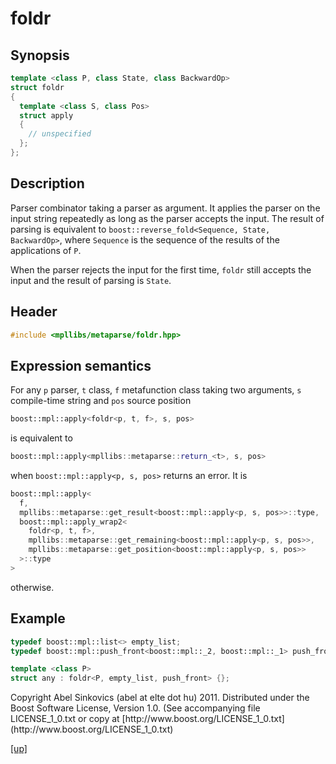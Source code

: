 # foldr

## Synopsis

```cpp
template <class P, class State, class BackwardOp>
struct foldr
{
  template <class S, class Pos>
  struct apply
  {
    // unspecified
  };
};
```

## Description

Parser combinator taking a parser as argument. It applies the parser on the
input string repeatedly as long as the parser accepts the input. The result of
parsing is equivalent to `boost::reverse_fold<Sequence, State, BackwardOp>`,
where `Sequence` is the sequence of the results of the applications of `P`.

When the parser rejects the input for the first time, `foldr` still accepts
the input and the result of parsing is `State`.

## Header

```cpp
#include <mpllibs/metaparse/foldr.hpp>
```

## Expression semantics

For any `p` parser, `t` class, `f` metafunction class taking two arguments,
`s` compile-time string and `pos` source position

```cpp
boost::mpl::apply<foldr<p, t, f>, s, pos>
```

is equivalent to

```cpp
boost::mpl::apply<mpllibs::metaparse::return_<t>, s, pos>
```

when `boost::mpl::apply<p, s, pos>` returns an error. It is

```cpp
boost::mpl::apply<
  f,
  mpllibs::metaparse::get_result<boost::mpl::apply<p, s, pos>>::type,
  boost::mpl::apply_wrap2<
    foldr<p, t, f>,
    mpllibs::metaparse::get_remaining<boost::mpl::apply<p, s, pos>>,
    mpllibs::metaparse::get_position<boost::mpl::apply<p, s, pos>>
  >::type
>
```

otherwise.

## Example

```cpp
typedef boost::mpl::list<> empty_list;
typedef boost::mpl::push_front<boost::mpl::_2, boost::mpl::_1> push_front;

template <class P>
struct any : foldr<P, empty_list, push_front> {};
```

<p class="copyright">
Copyright Abel Sinkovics (abel at elte dot hu) 2011.
Distributed under the Boost Software License, Version 1.0.
(See accompanying file LICENSE_1_0.txt or copy at
[http://www.boost.org/LICENSE_1_0.txt](http://www.boost.org/LICENSE_1_0.txt)
</p>

[[up]](reference.html)


